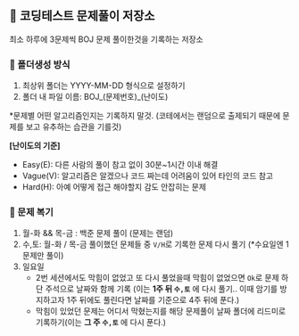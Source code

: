 ## 📌 코딩테스트 문제풀이 저장소
최소 하루에 3문제씩 BOJ 문제 풀이한것을 기록하는 저장소

### 💌 폴더생성 방식
1. 최상위 폴더는 YYYY-MM-DD 형식으로 설정하기
2. 폴더 내 파일 이름: BOJ_(문제번호)_(난이도)

*문제별 어떤 알고리즘인지는 기록하지 말것. (코테에서는 랜덤으로 출제되기 때문에 문제를 보고 유추하는 습관을 기를것)

**[난이도의 기준]**
- Easy(E): 다른 사람의 풀이 참고 없이 30분~1시간 이내 해결 
- Vague(V): 알고리즘은 알겠으나 코드 짜는데 어려움이 있어 타인의 코드 참고
- Hard(H): 아예 어떻게 접근 해야할지 감도 안잡히는 문제 

### 🥶 문제 복기 
1. 월-화 && 목-금 : 백준 문제 풀이 (문제는 랜덤)
2. 수,토: 월-화 / 목-금 풀이했던 문제들 중 `V/H`로 기록한 문제 다시 풀기 (*수요일엔 1문제만 풀이)  
3. 일요일
    - 2번 세션에서도 막힘이 없었고 또 다시 풀었을때 막힘이 없었으면 `Ok`로 문제 하단 주석으로 날짜와 함께 기록 (이는 **1주 뒤 `수,토`** 에 다시 풀기.. 이때 암기를 방지하고자 1주 뒤에도 풀린다면 날짜를 기준으로 4주 뒤에 푼다.)
    - 막힘이 있었던 문제는 어디서 막혔는지를 해당 문제풀이 날짜 폴더에 리드미로 기록하기(이는 **그 주 `수,토`** 에 다시 푼다.)